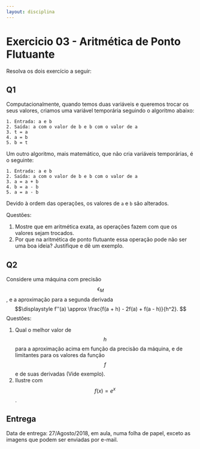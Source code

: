 ```yaml
---
layout: disciplina
---
```


# Exercicio 03 - Aritmética de Ponto Flutuante

Resolva os dois exercício a seguir:

## Q1

Computacionalmente, quando temos duas variáveis e queremos trocar os seus valores,
criamos uma variável temporária seguindo o algoritmo abaixo:

    1. Entrada: a e b
    2. Saída: a com o valor de b e b com o valor de a
    3. t = a
    4. a = b
    5. b = t

Um outro algoritmo, mais matemático, que não cria variáveis temporárias, é o seguinte:

    1. Entrada: a e b
    2. Saída: a com o valor de b e b com o valor de a
    3. a = a + b
    4. b = a - b
    5. a = a - b

Devido à ordem das operações, os valores de `a` e `b` são alterados.

Questões:
1. Mostre que em aritmética exata, as operações fazem com que os valores sejam trocados.
2. Por que na aritmética de ponto flutuante essa operação pode não ser uma boa ideia?
   Justifique e dê um exemplo.

## Q2

Considere uma máquina com precisão $$\epsilon_M$$, e a aproximação para a segunda
derivada $$\displaystyle f''(a) \approx \frac{f(a + h) - 2f(a) + f(a - h)}{h^2}. $$
Questões:
1. Qual o melhor valor de $$h$$ para a aproximação acima em função da precisão da
   máquina, e de limitantes para os valores da função $$f$$ e de suas derivadas (Vide
   exemplo).
2. Ilustre com $$f(x) = e^x$$.

## Entrega

Data de entrega: 27/Agosto/2018, em aula, numa folha de papel, exceto as imagens que
podem ser enviadas por e-mail.

